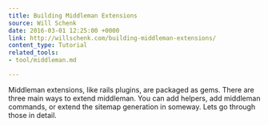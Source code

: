 ```yaml
---
title: Building Middleman Extensions
source: Will Schenk
date: 2016-03-01 12:25:00 +0000
link: http://willschenk.com/building-middleman-extensions/
content_type: Tutorial
related_tools:
- tool/middleman.md

---
```

Middleman extensions, like rails plugins, are packaged as gems. There are three main ways to extend middleman. You can add helpers, add middleman commands, or extend the sitemap generation in someway. Lets go through those in detail.





